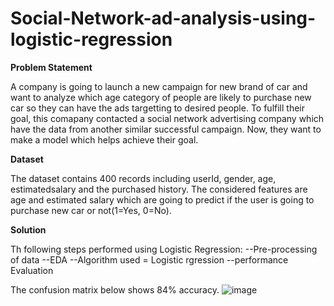 # Social-Network-ad-analysis-using-logistic-regression

**Problem Statement**

A company is going to launch a new campaign for new brand of car and want to analyze which age category of people are likely to purchase new car so they can have the ads targetting to desired people. To fulfill their goal, this comapany contacted a social network advertising company which have the data from another similar successful campaign. Now, they want to make a model which helps achieve their goal.

**Dataset**

The dataset contains 400 records including userId, gender, age, estimatedsalary and the purchased history. The considered features are age and estimated salary which are going to predict if the user is going to purchase new car or not(1=Yes, 0=No).

**Solution**

Th following steps performed using Logistic Regression:
--Pre-processing of data
--EDA
--Algorithm used = Logistic rgression
--performance Evaluation

The confusion matrix below shows  84% accuracy.
![image](https://user-images.githubusercontent.com/68466630/170812920-cc184b7e-cfaf-45af-a751-1b8a64a5c218.png)

